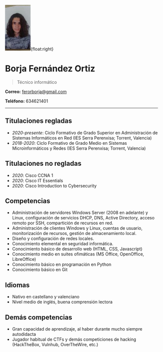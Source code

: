 ![](./foto.jpg){float:right}

# Borja Fernández Ortiz

> Técnico informático

<div id="webaddress">
  <b>Correo:</b> <a href='mailto://ferorborja@gmail.com'>ferorborja@gmail.com</a>
</div>

**Teléfono:** 634621401

* * *

<!--
  ### Sobre mí
¡Hola! Soy Borja, estudiante de informática y gran aficionado a los ordenadores. Desde pequeño he estado delante de un ordenador, instalando Linux por primera vez a los 10 años, y aprendiendo a programar por mí mismo a los 15. Actualmente estoy estudiando ASIR, viniendo desde el grado medio.
-->

## Titulaciones regladas

-   _2020-presente_: Ciclo Formativo de Grado Superior en Administración de Sistemas Informáticos en Red (IES Serra Perenxisa; Torrent, Valencia)
-   _2018-2020_: Ciclo Formativo de Grado Medio en Sistemas Microinformáticos y Redes (IES Serra Perenxisa; Torrent, Valencia)

## Titulaciones no regladas

-   _2020_: Cisco CCNA 1
-   _2020_: Cisco IT Essentials
-   _2020_: Cisco Introduction to Cybersecurity

## Competencias

-   Administración de servidores Windows Server (2008 en adelante) y Linux, configuración de
    servicios DHCP, DNS, Active Directory, acceso remoto por SSH, compartición de recursos en red.
-   Administración de clientes Windows y Linux, cuentas de usuario, monitorización de recursos,
    gestión de almacenamiento local.
-   Diseño y configuración de redes locales.
-   Conocimiento elemental en seguridad informática.
-   Conocimiento básico de desarrollo web (HTML, CSS, Javascript)
-   Conocimiento medio en suites ofimáticas (MS Office, OpenOffice, LibreOffice)
-   Conocimiento básico en programación en Python
-   Conocimiento básico en Git

## Idiomas

-   Nativo en castellano y valenciano
-   Nivel medio de inglés, buena comprensión lectora

## Demás competencias

-   Gran capacidad de aprendizaje, al haber durante mucho siempre autodidacta
-   Jugador habitual de CTFs y demás competiciones de hacking (HackTheBox, Vulnhub, OverTheWire, etc.)
